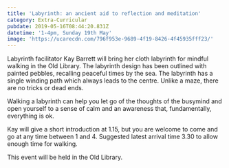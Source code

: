 ```yaml
---
title: 'Labyrinth: an ancient aid to reflection and meditation'
category: Extra-Curricular
pubdate: 2019-05-16T08:44:20.831Z
datetime: '1-4pm, Sunday 19th May'
image: 'https://ucarecdn.com/796f953e-9689-4f19-8426-4f45935fff23/'
---
```

Labyrinth facilitator Kay Barrett will bring her cloth labyrinth for mindful walking in the Old Library. The labyrinth design has been outlined with painted pebbles, recalling peaceful times by the sea. The labyrinth has a single winding path which always leads to the centre. Unlike a maze, there are no tricks or dead ends.

Walking a labyrinth can help you let go of the thoughts of the busymind and open yourself to a sense of calm and an awareness that, fundamentally, everything is ok.

Kay will give a short introduction at 1.15, but you are welcome to come and go at any time between 1 and 4. Suggested latest arrival time 3.30 to allow enough time for walking.

This event will be held in the Old Library.
